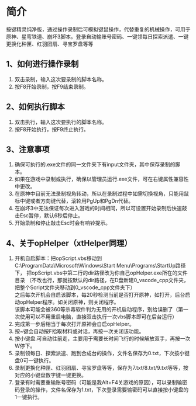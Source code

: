 # 简介
按键精灵纯净版，通过操作录制后可模拟键鼠操作，代替重复的机械操作，可用于原神、星穹铁道、崩坏3脚本。登录自动输账号密码、一键领每日探索派遣、一键更换化种匣、红羽团扇、寻宝罗盘等等
## 1、如何进行操作录制
1. 双击录制，输入这次要录制的脚本名称。
2. 按F8开始录制，按F9结束录制。
## 2、如何执行脚本
1. 双击执行，输入这次要执行的脚本名称。
2. 按F8开始执行，按F9终止执行。
## 3、注意事项
1. 确保可执行的.exe文件的同一文件夹下有input文件夹，其中保存录制的脚本。
2. 如果在游戏中录制或执行，确保以管理员运行.exe文件，可在右键属性兼容性中更改。
3. 在原神中目前无法录制视角转动，所以在录制过程中如需切换视角，只能用鼠标中键或者方向键代替，滚轮用PgUp和PgDn代替。
4. 在崩坏3中无法保证每次进入游戏的时间相同，所以可设置开始录制后快速敲击Esc暂停，默认6秒后停止。
5. 开始录制和停止敲击Esc时会有响铃提示。
## 4、关于opHelper（xtHelper同理）
1. 开机自启脚本：把opScript.vbs移动到C:\ProgramData\Microsoft\Windows\Start Menu\Programs\StartUp路径下，
把opScript.vbs中第二行的dir路径改为你自己opHelper.exe所在的文件目录
（不改也行，那就按默认的dir路径，在D盘新建0_vscode_cpp文件夹，把整个Script文件夹移动到0_vscode_cpp文件夹下）  
之后每次开机会自启该脚本，每20秒检测当前是否打开原神，如打开，后台启动opHelper程序。如关闭原神，则关闭程序。  
该脚本可能会被360等杀毒软件判为无用的开机启动程序，别给误删了（第一次使用可以不用重启电脑，直接双击执行一次vbs脚本即可在后台运行）
2. 完成第一步后相当于每次打开原神会自启opHelper。
3. 按~键会自动按F拾取材料或对话，再按一次关闭该功能。
4. 按小键盘.可自动往前走，主要用于需要长时间飞行的时候解放双手，再按一次W停下。
5. 录制领每日、探索派遣、跑到合成台的操作，文件名保存为0.txt，下次按小键盘0可一键执行。
6. 录制更换化种匣、红羽团扇、寻宝罗盘等等，保存为7.txt/8.txt/9.txt等等，按对应的小键盘数字键一键更换。
7. 登录有时需要重输账号密码（可能是我Alt+F4关游戏的原因），可以录制输密码登录的操作，文件名保存为1.txt，下次登录需要输密码可以直接按小键盘的1一键执行。
